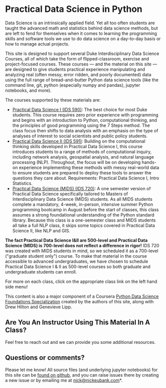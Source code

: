 # Practical Data Science in Python

Data Science is an intrinsically applied field. Yet all too often students are taught the advanced math and statistics behind data science methods, but are left to fend for themselves when it comes to learning the programming skills and software tools we use to do data science on a day-to-day basis or how to manage actual projects.

This site is designed to support several Duke Interdisciplinary Data Science Courses, all of which take the form of flipped-classroom, exercise and project-focused courses. These courses — and the material on this site — are designed to give students practical experience manipulating and analyzing real (often messy, error ridden, and poorly documented) data using the full range of bread-and-butter Python data science tools (like the command line, git, python (especially numpy and pandas), jupyter notebooks, and more). 

The courses supported by these materials are:

- [Practical Data Science I (IDS 590)](ids590_specific/class_schedule_590.rst): The best choice for most Duke students. This course requires zero prior experience with programming and begins with an introduction to Python, computational thinking, and the principles of good programming using the 7 Steps method. The class focus then shifts to data analysis with an emphasis on the type of analyses of interest to social scientists and public policy students.
- [Practical Data Science II (IDS 591)](ids591_specific/class_schedule_591.rst): Building on the computational thinking skills developed in Practical Data Science I, this course introduces students to a range of methods of computational inquiry, including network analysis, geospatial analysis, and natural language processing (NLP). Throughout, the focus will be on developing hands-on experience implementing these methods with messy real-world data to ensure students are prepared to deploy these tools to answer the questions they care about. Requirements: Practical Data Science I, Intro Statistics.
- [Practical Data Science (MIDS) (IDS 720)](ids720_specific/class_schedule_720.rst): A one semester version of Practical Data Science specifically tailored to Masters of Interdisciplinary Data Science (MIDS) students. As all MIDS students complete a mandatory, 4-week, in-person, intensive summer Python programming bootcamp in August before the start of classes, this class assumes a strong foundational understanding of the Python standard library. Because this class is a one-semester class and MIDS students all take a full NLP class, it skips some topics covered in Practical Data Science II, like NLP and GIS.

**The fact Practical Data Science I&II are 500-level and Practical Data Science (MIDS) is 700-level does not reflect a difference in rigor!** IDS 720 was created with MIDS students in mind, so we scheduled it as a 700-level ("graduate student only") course. To make that material in the course accessible to advanced undergraduates, we have chosen to schedule Practical Data Science I & II as 500-level courses so both graduate and undergraduate students can enroll.

For more on each class, click on the appropriate class link on the left hand side menu!

This content is also a major component of a Coursera [Python Data Science Foundations Specialization](https://www.coursera.org/specializations/python-data-science) created by the authors of this site, along with Drew Hilton and Genevieve Lipp.

## Are You An Instructor Using This Material In A Class?

Feel free to reach out and we can provide you some additional resources.

## Questions or comments?

Please let me know! All source files (and underlying jupyter notebooks) for this site can be [found on github](https://github.com/nickeubank/practicaldatascience_book), and you can raise issues there by creating a new issue or by emailing me at [nick@nickeubank.com](mailto:nick@nickeubank.com)*.
